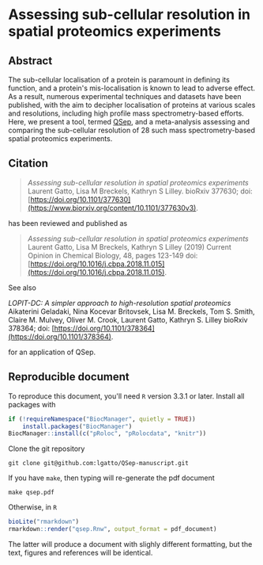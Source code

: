 # Assessing sub-cellular resolution in  spatial proteomics experiments

## Abstract

The sub-cellular localisation of a protein is paramount in defining
its function, and a protein's mis-localisation is known to lead to
adverse effect. As a result, numerous experimental techniques and
datasets have been published, with the aim to decipher localisation of
proteins at various scales and resolutions, including high profile
mass spectrometry-based efforts. Here, we present a tool, termed
[QSep](https://lgatto.github.io/pRoloc/reference/QSep-class.html), and
a meta-analysis assessing and comparing the sub-cellular resolution of
28 such mass spectrometry-based spatial proteomics experiments.

## Citation

> *Assessing sub-cellular resolution in spatial proteomics experiments* 
> Laurent Gatto, Lisa M Breckels, Kathryn S Lilley. bioRxiv 377630; doi:
> [https://doi.org/10.1101/377630](https://www.biorxiv.org/content/10.1101/377630v3).

has been reviewed and published as 

> *Assessing sub-cellular resolution in spatial proteomics experiments*
> Laurent Gatto, Lisa M Breckels, Kathryn S Lilley (2019) Current Opinion in Chemical Biology, 48, pages 123-149 doi:
> [https://doi.org/10.1016/j.cbpa.2018.11.015](https://doi.org/10.1016/j.cbpa.2018.11.015).


See also

  *LOPIT-DC: A simpler approach to high-resolution spatial proteomics*
   Aikaterini Geladaki, Nina Kocevar Britovsek, Lisa M. Breckels, Tom
   S. Smith, Claire M. Mulvey, Oliver M. Crook, Laurent Gatto, Kathryn
   S. Lilley bioRxiv 378364; doi:
   [https://doi.org/10.1101/378364](https://doi.org/10.1101/378364).

for an application of QSep.

## Reproducible document

To reproduce this document, you'll need `R` version 3.3.1 or
later. Install all packages with

```r
if (!requireNamespace("BiocManager", quietly = TRUE))
	install.packages("BiocManager")
BiocManager::install(c("pRoloc", "pRolocdata", "knitr"))
```

Clone the git repository

```
git clone git@github.com:lgatto/QSep-manuscript.git
```

If you have `make`, then typing will re-generate the pdf document

```
make qsep.pdf
```

Otherwise, in `R`

```r
bioLite("rmarkdown")
rmarkdown::render("qsep.Rnw", output_format = pdf_document)
```

The latter will produce a document with slighly different formatting,
but the text, figures and references will be identical.
